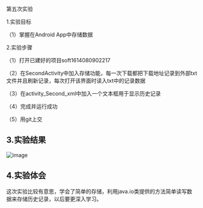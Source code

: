﻿   第五次实验
   
   1.实验目标

（1）掌握在Android App中存储数据

  2.实验步骤
  
   （1）打开已建好的项目soft1614080902217
   
   （2）在SecondActivity中加入存储功能，每一次下载都把下载地址记录到外部txt文件并且刷新记录，每次打开该界面时读入txt中的记录数据
   
   （3）在activity_Second_xml中加入一个文本框用于显示历史记录
   
   （4）完成并运行成功 
   
   （5）用git上交
  
## 3.实验结果
![image](https://github.com/curtain2017xxxx/android-labs-2018/blob/master/soft1614080902217/shiyan5/1.jpg)

## 4.实验体会

这次实验比较有意思，学会了简单的存储，利用java.io类提供的方法简单读写数据来存储历史记录，以后要更深入学习。